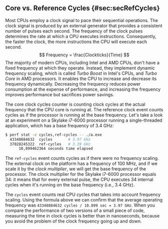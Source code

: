 

## Core vs. Reference Cycles {#sec:secRefCycles}

Most CPUs employ a clock signal to pace their sequential operations. The clock signal is produced by an external generator that provides a consistent number of pulses each second. The frequency of the clock pulses determines the rate at which a CPU executes instructions. Consequently, the faster the clock, the more instructions the CPU will execute each second.
$$
Frequency = \frac{Clockticks}{Time}
$$
The majority of modern CPUs, including Intel and AMD CPUs, don't have a fixed frequency at which they operate. Instead, they implement dynamic frequency scaling, which is called *Turbo Boost* in Intel's CPUs, and *Turbo Core* in AMD processors. It enables the CPU to increase and decrease its frequency dynamically. Decreasing the frequency reduces power consumption at the expense of performance, and increasing the frequency improves performance but sacrifices power savings.

The core clock cycles counter is counting clock cycles at the actual frequency that the CPU core is running at. The reference clock event counts cycles as if the processor is running at the base frequency. Let's take a look at an experiment on a Skylake i7-6000 processor running a single-threaded application, which has a base frequency of 3.4 GHz:

```bash
$ perf stat -e cycles,ref-cycles -- ./a.exe
  43340884632  cycles		# 3.97 GHz
  37028245322  ref-cycles	# 3.39 GHz
      10,899462364 seconds time elapsed
```

The `ref-cycles` event counts cycles as if there were no frequency scaling. The external clock on the platform has a frequency of 100 MHz, and if we scale it by the *clock multiplier*, we will get the base frequency of the processor. The clock multiplier for the Skylake i7-6000 processor equals 34: it means that for every external pulse, the CPU executes 34 internal cycles when it's running on the base frequency (i.e., 3.4 GHz).

The `cycles` event counts real CPU cycles that takes into account frequency scaling. Using the formula above we can confirm that the average operating frequency was `43340884632 cycles / 10.899 sec = 3.97 GHz`. When you compare the performance of two versions of a small piece of code, measuring the time in clock cycles is better than in nanoseconds, because you avoid the problem of the clock frequency going up and down. 
